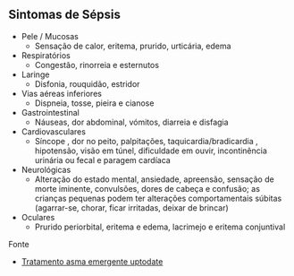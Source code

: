 ## Sintomas de Sépsis

- Pele / Mucosas
  - Sensação de calor, eritema, prurido, urticária, edema
- Respiratórios
  - Congestão, rinorreia e esternutos
- Laringe
  - Disfonia, rouquidão, estridor
- Vias aéreas inferiores
  - Dispneia, tosse, pieira e cianose
- Gastrointestinal
  - Náuseas, dor abdominal, vómitos, diarreia e disfagia
- Cardiovasculares
  - Síncope , dor no peito, palpitações, taquicardia/bradicardia , hipotensão, visão em túnel, dificuldade em ouvir, incontinência urinária ou fecal e paragem cardíaca
- Neurológicas
  - Alteração do estado mental, ansiedade, apreensão, sensação de morte iminente, convulsões, dores de cabeça e confusão; as crianças pequenas podem ter alterações comportamentais súbitas (agarrar-se, chorar, ficar irritadas, deixar de brincar)
- Oculares
  - Prurido periorbital, eritema e edema, lacrimejo e eritema conjuntival

Fonte
- [Tratamento asma emergente uptodate](https://uptodatefree.ir/image.htm?imageKey=EM%2F58346)
